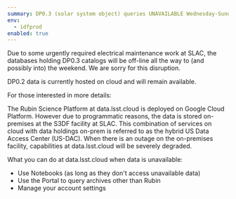 ```yaml
---
summary: DP0.3 (solar system object) queries UNAVAILABLE Wednesday-Sunday
env:
  - idfprod
enabled: true
---
```


Due to some urgently required electrical maintenance work at SLAC, the databases holding DP0.3 catalogs will be off-line all the way to (and possibly into) the weekend.
We are sorry for this disruption.

DP0.2 data is currently hosted on cloud and will remain available.

For those interested in more details:

The Rubin Science Platform at data.lsst.cloud is deployed on Google Cloud Platform.
However due to programmatic reasons, the data is stored on-premises at the S3DF facility at SLAC.
This combination of services on cloud with data holdings on-prem is referred to as the hybrid US Data Access Center (US-DAC).
When there is an outage on the on-premises facility, capabilities at data.lsst.cloud will be severely degraded.

What you can do at data.lsst.cloud when data is unavailable:

* Use Notebooks (as long as they don't access unavailable data)
* Use the Portal to query archives other than Rubin
* Manage your account settings

